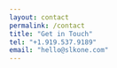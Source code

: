 ```yaml
---
layout: contact
permalink: /contact
title: "Get in Touch"
tel: "+1.919.537.9189"
email: "hello@slkone.com"
---
```


